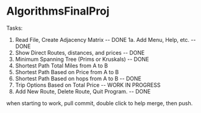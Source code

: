 # AlgorithmsFinalProj

Tasks:

1. Read File, Create Adjacency Matrix -- DONE
1a. Add Menu, Help, etc. -- DONE
2. Show Direct Routes, distances, and prices -- DONE
3. Minimum Spanning Tree (Prims or Kruskals) -- DONE
4. Shortest Path Total Miles from A to B
5. Shortest Path Based on Price from A to B
6. Shortest Path Based on hops from A to B -- DONE
7. Trip Options Based on Total Price -- WORK IN PROGRESS
8. Add New Route, Delete Route, Quit Program. -- DONE


when starting to work, pull
commit, double click to help merge, then push.
